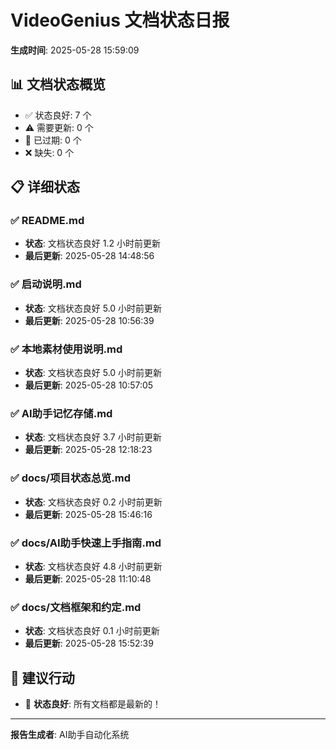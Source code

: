 # VideoGenius 文档状态日报

**生成时间**: 2025-05-28 15:59:09

## 📊 文档状态概览

- ✅ 状态良好: 7 个
- ⚠️ 需要更新: 0 个  
- 🔴 已过期: 0 个
- ❌ 缺失: 0 个

## 📋 详细状态

### ✅ README.md
- **状态**: 文档状态良好 1.2 小时前更新
- **最后更新**: 2025-05-28 14:48:56

### ✅ 启动说明.md
- **状态**: 文档状态良好 5.0 小时前更新
- **最后更新**: 2025-05-28 10:56:39

### ✅ 本地素材使用说明.md
- **状态**: 文档状态良好 5.0 小时前更新
- **最后更新**: 2025-05-28 10:57:05

### ✅ AI助手记忆存储.md
- **状态**: 文档状态良好 3.7 小时前更新
- **最后更新**: 2025-05-28 12:18:23

### ✅ docs/项目状态总览.md
- **状态**: 文档状态良好 0.2 小时前更新
- **最后更新**: 2025-05-28 15:46:16

### ✅ docs/AI助手快速上手指南.md
- **状态**: 文档状态良好 4.8 小时前更新
- **最后更新**: 2025-05-28 11:10:48

### ✅ docs/文档框架和约定.md
- **状态**: 文档状态良好 0.1 小时前更新
- **最后更新**: 2025-05-28 15:52:39

## 🎯 建议行动

- 🎉 **状态良好**: 所有文档都是最新的！

---
**报告生成者**: AI助手自动化系统
